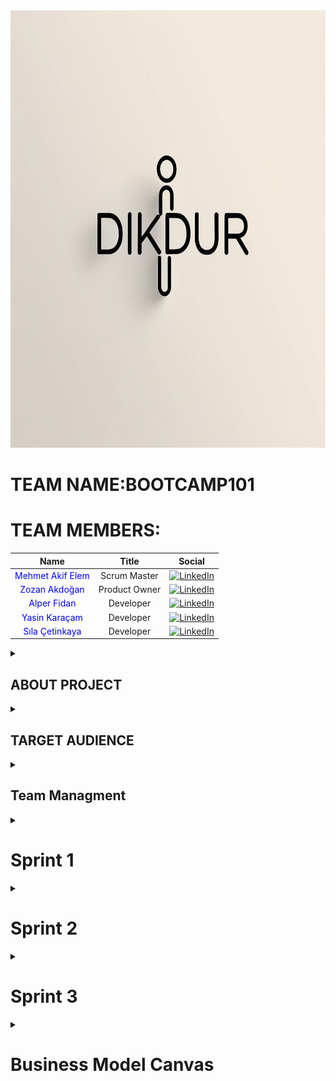 <img src="Photos/dikduroriginal.jpg" width="700" height="700" alt="Team Name Logo"/> 

# **TEAM NAME:BOOTCAMP101**  


# **TEAM MEMBERS:**
| Name | Title | Social |
|:-------:| :-----:| :--------:|
| <a href="https://github.com/AidenLM" style="text-decoration:none; color:blue;">Mehmet Akif Elem</a> | Scrum Master | [<img src="https://upload.wikimedia.org/wikipedia/commons/c/ca/LinkedIn_logo_initials.png" alt="LinkedIn" width="20"/>](https://www.linkedin.com/in/makifelem/) |
| <a href="https://github.com/kedigelisimci" style="text-decoration:none; color:blue;">Zozan Akdoğan </a> | Product Owner | [<img src="https://upload.wikimedia.org/wikipedia/commons/c/ca/LinkedIn_logo_initials.png" alt="LinkedIn" width="20"/>](https://www.linkedin.com/in/zozanakdogan/) |
| <a href="https://github.com/alperfidan" style="text-decoration:none; color:blue;">Alper Fidan</a> | Developer | [<img src="https://upload.wikimedia.org/wikipedia/commons/c/ca/LinkedIn_logo_initials.png" alt="LinkedIn" width="20"/>](https://www.linkedin.com/in/alper-fidan/) |
| <a href="https://github.com/yasinkrcm" style="text-decoration:none; color:blue;">Yasin Karaçam </a> | Developer | [<img src="https://upload.wikimedia.org/wikipedia/commons/c/ca/LinkedIn_logo_initials.png" alt="LinkedIn" width="20"/>](https://www.linkedin.com/in/yasin-karacamm/) |
| <a href="https://github.com/silacetinkaya" style="text-decoration:none; color:blue;">Sıla Çetinkaya </a> | Developer | [<img src="https://upload.wikimedia.org/wikipedia/commons/c/ca/LinkedIn_logo_initials.png" alt="LinkedIn" width="20"/>](https://www.linkedin.com/in/s%C4%B1la-%C3%A7etinkaya-5648a1225/) |


<details>
  <summary><h2>ABOUT PROJECT</h2></summary>

**DikDur** is an AI-powered, socially interactive, and data-driven corporate physiotherapy platform designed to improve employee health, reduce posture disorders, and enhance team motivation.  

### **Key Objectives:**  
✔ Ergonomic and physical therapy solutions for hybrid/remote workers  
✔ Gamified wellness challenges to boost team interaction  
✔ Customized health reporting for companies to optimize workforce productivity  
✔ Turkey-wide physiotherapist/ergotherapist network for quick appointments and online therapy  

---

### **1. Employee Health Monitoring Dashboard (HR Dashboard)**  
- **Anonymous Posture Scoring:** Department-based posture analysis to identify risk groups  
- **Ergonomics Reports:** Personalized workstation setup recommendations based on sitting duration and movement frequency  
- **Absenteeism Analysis:** Measuring the impact of musculoskeletal issues on employee performance  

### **2. Team Social Interaction & Gamification**  
- **Interdepartmental DikDur Challenges:**  
  - Weekly *"Best Posture Team"* competition (scoring based on exercise completion and posture scores)  
  - Winning team receives gym discounts or health bonuses  
- **In-App Chat & Forum:**  
  - Social space for employees to share exercises  
  - Live Q&A with physiotherapists  

### **3. Virtual Physical Therapy & Ergotherapist Network**  
- **Turkey-Wide Physiotherapist Map:**  
  - Find local specialists and book online/in-person appointments  
- **Mobile Physiotherapy for Hybrid Workers:**  
  - Video consultations and home exercise programs for remote employees  

### **4. Smart Reminders & AI-Assisted Systems**  
- **Push Notification Breaks:**  
  - *"You've been sitting for 30 minutes – time for a 2-minute stretch!"*  
- **Voice Assistant (AI Coach):**  
  - *"Hey DikDur, what are today's back exercises?"*  
- **AI-Powered Ergonomics Assistant:**  
  - Real-time posture correction via webcam analysis  

### **5. Group Therapy & Wellness Events**  
- **Live Group Exercises:**  
  - *"Posture Breaks"* – 10-minute office workouts 3x weekly  
- **Webinar Series:**  
  - Trainings like *"Proper Office Posture"* and *"Relieving Back Pain"*  
- **1-on-1 Expert Sessions:**  
  - Book private consultations through the platform  

### **6. Gym Partnerships & Wellness Rewards**  
- **Points-Based Rewards System:**  
  - Redeem DikDur points for discounts at partner gyms  
- **Corporate Memberships:**  
  - Special agreements with fitness centers  

</details>

<details>
  <summary><h2>TARGET AUDIENCE</h2></summary>

1. **Corporate Companies (HR & Wellness Departments)**  
   - Medium and large-scale enterprises  
   - Especially companies with desk-bound employees  
2. **Hybrid/Remote Professionals**  
   - Office-heavy sectors (IT, finance, marketing, etc.)  
3. **Physiotherapists & Ergotherapists**  
   - Professionals offering consultations through the platform  
   - Private clinics and healthcare centers  
4. **Gyms & Wellness Centers**  
   - Collaborative fitness partners  
5. **Insurance Companies**  
   - Integration with corporate health packages  

</details>



<details>
  <summary><h2>Team Managment</h2></summary>
  <img src="Photos/dutys.png" width="700" height="700" alt="Team Name Logo"/> 
</details>
  


<details>
  <summary><h1>Sprint 1</h1></summary>
  
## **SPRINT SCORING:**  
At the beginning of the sprint, we set a total score of **10 points** for the team, divided as follows:  
## ✅ Sprint Scoring Table

| 📝 **Task**                                   | 🔥 **Priority** | 🎯 **Points** | ✅ **Status**     |
|-----------------------------------------------|------------------|---------------|-------------------|
| Team Dynamics Established                     | High             | 20            | Completed ✅       |
| Creating a Shared Workspace & Participation   | High             | 20            | Completed ✅       |
| Topic Selection & Research                    | Medium           | 20            | Completed ✅       |
| Product Naming                                | Medium           | 20            | Completed ✅       |
| Team Logo Selection                           | Low              | 20            | Completed ✅       |
| **Total**                                     |                  | **100**       | **Completed ✅**   |

**Goal Achieved – Full 100 Points Earned!**  

## **SPRINT NOTES:**
- Active communication was maintained throughout Sprint 1.
- Task assignments and tracking were managed via ClickUp.
- The project name, target audience, and core features were defined.
- Team logo was created and visuals for presentations were prepared.
- Initial idea phase was completed, and wireframe designs were initiated.
- Tasks were equally distributed following Scrum methodology.
- Progress was tracked through daily meetings.
- Full score was achieved by reaching all sprint goals.
<img src="Photos/dutys.png" width="700" height="700" alt="Team Name Logo"/> 


## **DAILY MEETINGS:**  
After an initial live evaluation, we scheduled meetings based on team availability (considering university schedules and exams).  
- **Frequency:** At least twice a week → Later shifted to daily check-ins  
- **Time:** Every other day, 10 AM–12 PM  
- **Platforms:** Google Meets & WhatsApp
<img src="Photos/WhatsappImage.png" width="300" height="300" alt="Whatsapp Chat"/>
<img src="Photos/WhatsappImage2.png" width="300" height="300" alt="Whatsapp Chat"/>
<img src="Photos/TeamMeet3.png" width="300" height="300" alt="Whatsapp Chat"/>

## **PRODUCT STATUS:**  
The product is currently in the idea and design phase. Initial screen drafts for the user panel, health scores, and interactive features have been discussed within the team and design work has begun. In the upcoming sprints, the aim is to prepare the first prototypes.

## **DEVELOPMENT PROCESS:**  
- All team members participated in every step (no sub-teams).  
- Decisions were made democratically through voting.  

<img src="Photos/ProductIdeas.png" width="400" height="400" alt="Team Name Logo"/> 

## **SPRINT REVIEW:**  
Our first sprint successfully achieved its interim goals, and the project started smoothly. Healthy communication was maintained during discussions, which is crucial for teamwork.  

## **SPRINT RETROSPECTIVE:**  
- Our main goals were **team bonding & project structuring**.  
- We reached the **full 10-point target**.  
- Future sprints will follow the same **5 key sub-goals per sprint**.  

## **PROBLEMS & OBSTACLES:**  
- A **late start** initially put us behind, but strong team dynamics helped compensate for it.

</details>

<details>
  <summary><h1>Sprint 2</h1></summary>

### 🌐 Website **  

The official website of the DikDur project is live and available at:  
[https://dik-dur-website.vercel.app/](https://dik-dur-website.vercel.app/)

Here, users can explore the app features, learn about posture analysis, and get insights on challenges directly through a clean and user-friendly interface. The website complements the mobile application by providing detailed information and a smooth browsing experience.

Feel free to visit and try out the functionalities showcased in the screenshots below!


### ✅ ** WEBSITE SCREENSHOTS**  
<h3>🔹 Home Screen</h3>
<img src="Photos/main.png" alt="Home Screen" width="300">

<h3>🔹 Register Screen</h3>
<img src="Photos/register.png" alt="Register Screen" width="300">

<h3>🔹 Activities Screen</h3>
<img src="Photos/activities.png" alt="Activities Screen" width="300">

<h3>🔹 Posture Screen</h3>
<img src="Photos/posture.jpeg" alt="Posture Screen" width="300">

<h3>🔹 Posture Analysis Screen</h3>
<img src="Photos/posture-analysis.png" alt="Posture Analysis Screen" width="300">

<h3>🔹 Challenges Screen</h3>
<img src="Photos/challenges.png" alt="Challenges Screen" width="300">

---

### 🗂 **PROJECT MANAGEMENT**  

All Sprint 2 tasks were assigned, tracked, and reviewed via [ClickUp](https://app.clickup.com/90151335937/v/dc/2kyq0e01-735).  
- Feature implementations were divided into smaller tasks  
- Progress was monitored through the ClickUp board  
- Color palette decisions and pair programming matches were voted directly within ClickUp discussions
  
#### Sprint Board  
<img src="Photos/board.png" width="600" alt="Task Board"/>


---




## **🏃 Sprint Scoring (Sprint 2 Task Table)**

| Task                                                                 | Priority       | Points | Status   |
|----------------------------------------------------------------------|----------------|--------|----------|
| Decide color palette                                                 | 🔴 High        | 5      | ✅ Done   |
| Assign pair programming duties                                       | 🔴 High        | 10     | ✅ Done   |
| Daily Scrum scoring & burnout tracking                               | 🔴 High        | 10     | ✅ Done   |
| Daily WhatsApp chats added regularly to GitHub                       | 🔴 High        | 10     | ✅ Done   |
| Write meeting summaries                                              | 🔴 High        | 10     | ✅ Done   |
| Write and edit README file                                           | 🔴 High        | 10     | ✅ Done   |
| Design Figma layout                                                  | 🔴 High        | 20     | ✅ Done   |
| Set up login and authentication after draft website is ready         | 🟠 Medium      | 30     | ✅ Done   |
| Start working on selected technology                                 | 🟠 Medium      | 20     | ✅ Done   |
| Define website concept                                               | 🟢 Low         | 15     | ✅ Done   |
| Decide which technology to use                                       | 🟢 Low         | 10     | ✅ Done   |

**✅ Total Points: 150 — All tasks completed!**
We maintained a burndown chart to track sprint velocity and ensure on-time delivery of features.

Initial backlog estimation: 150 Story Points

Final delivery: 150 Story Points Completed

We earned 100 points in the first sprint and 150 points in the second. With the third sprint, our goal is to reach a total of 400 points. This shows how our teamwork and communication keep improving each sprint.

## 🏃 Sprint 2 Burndown Chart 
![Sprint 2 Burndown Chart](Photos/sprint2.png)






---
### 💬 **WHATSAPP CHAT**  
Daily coordination and updates were managed on WhatsApp:  
- Task follow-ups  
- Urgent issue resolutions  

Here are some screenshots from our WhatsApp communication and workflow discussions:

<p align="center">
  <img src="Photos/wp.PNG" width="150" style="margin-right:10px;" />
  <img src="Photos/wp2.PNG" width="150" style="margin-right:10px;" />
  <img src="Photos/wp3.PNG" width="150" style="margin-right:10px;" />
  <img src="Photos/wp4.PNG" width="150" style="margin-right:10px;" />
  <img src="Photos/wp5.PNG" width="150" />
</p>
---

### 🖥️ Sprint 2 Meeting Screenshots

Throughout Sprint 2, meetings were conducted regularly via **Microsoft Teams** and **Google Meet** to coordinate tasks, monitor progress, and discuss technical challenges.  
Key sessions included:  
- **Sprint Planning** and **Mid-Sprint Review**  
- **Code Merge Discussions** and **Feature Implementation Alignment**

<img src="Photos/sprint2-m1.png" width="500" alt="Sprint Meeting 1"/>
<img src="Photos/sprint2-m2.png" width="500" alt="Sprint Meeting 2"/>
<img src="Photos/sprint2-m3.png" width="500" alt="Sprint Meeting 3"/>
<img src="Photos/sprint2-m4.png" width="500" alt="Sprint Meeting 4"/>

---
## 🔄 Daily Scrum Summary (Sprint 2)

During Sprint 2, daily stand-ups were held primarily through asynchronous updates on WhatsApp, complemented by weekly live meetings on Microsoft Teams or Google Meet.

### Format:
- What did you do yesterday?  
- What will you do today?  
- Any blockers?

### Highlights:

| Date       | Summary                                                                                     |
|------------|---------------------------------------------------------------------------------------------|
| July 8     | Started backend integration for posture analytics.                                         |
| July 9     | Continued work on gamification logic; initial tests conducted.                             |
| July 10    | Fixed bugs in posture data processing; discussed API endpoints.                           |
| July 11    | Mid-sprint review meeting; adjusted task priorities and responsibilities.                 |
| July 14    | Integrated feedback from sprint review; started virtual appointment module design.        |
| July 15    | Worked on data synchronization between backend and frontend components.                   |
| July 16    | Team members reviewed each other's code and resolved merge conflicts.                     |
| July 17    | Addressed blockers related to deployment; coordinated final sprint tasks.                 |
| July 18    | Finalized gamification features; prepared for sprint demo.                                |
| July 19    | Conducted pre-demo testing; documented issues and fixes.                                  |
| July 20    | Sprint demo and retrospective meeting; planned for next sprint.                           |

### Observations:
- Asynchronous communication helped accommodate different schedules.  
- Some blockers were resolved through quick team chats or pair programming sessions.  
- Team members supported each other to overcome knowledge gaps.  

---
## 🗒️ Sprint 2 Notes

- 🟢 **Sprint Start Date:** July 7, 2025  
- 🔚 **Sprint End Date:** July 20, 2025  
- 🕒 **Sprint Duration:** 2 weeks

### 📌 General Notes:

- Sprint 2 focused on developing core features of the DikDur platform and preparing a working prototype.
- The team worked on backend functionality, posture analytics integration, gamification logic, and virtual appointment setup.
- Task tracking was managed via **GitHub Projects**, with design collaboration through **Figma**.
- Meetings were mostly held online via **Microsoft Teams** and **Google Meet** due to vacation and internship schedules.
- Communication was maintained asynchronously via WhatsApp to accommodate members who were traveling or working.
- Task responsibilities were balanced based on each member’s availability and expertise.
- Despite varying levels of knowledge and external commitments, the team successfully completed 100% of planned story points.

### 🧩 Key Discussions & Decisions:

- Adjustments were made to feature priorities after mid-sprint review.
- Backend tasks were focused on enabling posture data analytics and integrating gamification challenges.
- Virtual appointment interface development was planned for Sprint 3 to maintain focus.
- Emphasis was placed on clear communication and collaborative code reviews.

---
## 🚀 Sprint 2 Review & Retrospective

### ✅ Sprint 2 Review

During Sprint 2, significant progress was made in the development of the DikDur platform. We focused on building out the core user-facing components and ensuring that the user flow became more consistent and intuitive. Key accomplishments include:

- The initial version of the **DikDur web platform** was successfully deployed: [dik-dur-website.vercel.app](https://dik-dur-website.vercel.app/)
- Several critical user interfaces were designed and partially implemented:
  - **Login and Registration pages**
  - **HR Dashboard** with posture analytics
  - **Gamification Panel** for challenges and rewards
  - **Virtual Appointment Interface** for physiotherapy sessions
- Navigation between screens was established.
- Design assets (e.g., Figma files) were shared to align development with visual design.

Despite these achievements, Sprint 2 also presented several collaboration and timing challenges.

---

### ⚠️ Challenges Faced During Sprint 2

- 🏖️ **Vacation & Mobility Issues**  
  The sprint took place during the summer break, which meant that many team members were traveling or temporarily unavailable. This affected meeting consistency and timely task completion.

- 💼 **Internship Commitments**  
  Several team members were also doing internships. Their differing schedules made synchronous collaboration difficult and reduced working hours across the team.

- 📚 **Knowledge Gaps**  
  There were noticeable differences in experience and familiarity with tools among team members. Some had advanced technical knowledge while others were still learning, which caused task imbalances and delays.

- 💬 **Asynchronous Communication**  
  Most of our communication happened on WhatsApp and other asynchronous platforms due to differing schedules. While this kept the team connected, it made quick decision-making and technical alignment harder.

---

### 🔁 Retrospective – Lessons Learned & Recommendations

| Observation | Recommendation |
|-------------|----------------|
| Sprint overlapped with vacations and internships | Use availability calendars before sprints and assign critical tasks accordingly |
| Technical experience levels varied | Encourage mentoring, pair programming, and mini knowledge-sharing sessions |
| Members changed locations often | Set fixed weekly check-ins regardless of location, with summaries for absentees |
| Overreliance on asynchronous chats | Use shared tools  for central task tracking and decisions |
| Lack of documented decisions | Rotate a note-taker each meeting and maintain a visible sprint log |

---

### 📌 Looking Ahead – Sprint 3 Goals

- Begin backend integration: user authentication, HR module, and user data handling
- Complete gamification system implementation
- Prepare and execute early user testing for core flows
- Improve internal processes through better scheduling and knowledge alignment

</details>



<details>
  <summary><h1>Sprint 3</h1></summary>
  
  

---

## 🌐 Website

The official website of the DikDur project is live and available at:  
🔗 [https://dik-dur-website.vercel.app/](https://dik-dur-website.vercel.app/)

Here, users can explore app features, learn about posture analysis, and get insights into workplace wellness through a clean and user-friendly interface.

---

## ✅ Website Screenshots

*Screenshots will be added below to showcase the main features and UI.*

---

## 🗂 Project Management

You can view the Sprint 3 board on ClickUp here:  
🔗 [Sprint 3 ClickUp Board](https://app.clickup.com/90151335937/v/l/2kyq0e01-315)

![Sprint 3 ClickUp Board](https://raw.githubusercontent.com/AidenLM/DikDur/main/Photos/clickup-sprint3.png)


---

## 🏃 Sprint Scoring – Sprint 3 Task Table

| Task                                                                                         | Priority   | Points | Status   |
|----------------------------------------------------------------------------------------------|------------|--------|----------|
| Remove the Challenges feature                                                                | 🔴 High    | 10     | ✅ Done   |
| Remove the Therapists section                                                                | 🔴 High    | 10     | ✅ Done   |
| Remove Notifications                                                                         | 🔴 High    | 10     | ✅ Done   |
| Fix token reading issue on Dashboard (use cache)                                             | 🔴 High    | 20     | ✅ Done   |
| Fix token processing delay after login                                                       | 🔴 High    | 20     | ✅ Done   |
| Add Posture Cam 10-second analysis delay logic                                               | 🔴 High    | 20     | ✅ Done   |
| After 10 seconds, show average of all cached posture values                                  | 🔴 High    | 15     | ✅ Done   |
| Improve the Ergonomy screen                                                                  | 🟠 Medium  | 15     | ✅ Done   |
| Redesign the Rewards section                                                                 | 🟠 Medium  | 15     | ✅ Done   |
| Show message: "Analyzing..." during Posture Cam scan                                         | 🟠 Medium  | 5      | ✅ Done   |
| Update the Activities section                                                                | 🟢 Low     | 10     | ✅ Done   |
| Redesign the Logo                                                                            | 🟢 Low     | 5      | ✅ Done   |

🎯 **Total Story Points (Sprint 3):** 165  
✅ **Completion:** 100%

---

## 📉 Sprint 3 Burndown Chart


![Sprint 3 Burndown Chart](https://raw.githubusercontent.com/AidenLM/DikDur/main/Photos/sprint3_burndown_chart.png)

---

## 💬 Communication Summary

- Daily Scrum updates via **WhatsApp**
- Weekly meetings over **Google Meet**
- Task updates centralized in **ClickUp**
- Asynchronous communication allowed flexibility during internships and summer holidays


  ## Sprint 3: WhatsApp Chat Screenshots

  Our team got along really well, and the camaraderie was truly wonderful. We did our daily tracking through WhatsApp, which helped us stay connected and organized. Now, we're feeling a bit sad that the project is coming to an end because we enjoyed working together so much.

  <p float="left">
  <img src="https://raw.githubusercontent.com/AidenLM/DikDur/main/Photos/wp6.PNG" width="200" />
  <img src="https://raw.githubusercontent.com/AidenLM/DikDur/main/Photos/wp7.PNG" width="200" /> 
  <img src="https://raw.githubusercontent.com/AidenLM/DikDur/main/Photos/wp8.PNG" width="200" />
  <img src="https://raw.githubusercontent.com/AidenLM/DikDur/main/Photos/wp9.PNG" width="200" />
</p>


---

## 🗓️ Daily Scrum Log

| Date       | Summary                                                                                     |
|------------|---------------------------------------------------------------------------------------------|
| July 20    | Sprint planning and backlog review                                                          |
| July 21    | Identified token bug and initiated fix                                                      |
| July 22    | Removed unused sections (Challenges, Notifications)                                        |
| July 23    | Worked on Posture Cam logic                                                                 |
| July 24    | Integrated posture data caching                                                             |
| July 25    | Redesign discussions: Ergonomy and Rewards                                                  |
| July 26    | Implemented averaging logic and "Analyzing..." feedback                                     |
| July 27    | Tested authentication caching                                                               |
| July 28    | Updated Activities section and integrated new logo                                          |
| July 29    | Internal code review and cleanup                                                            |
| July 30    | Final UI polish and MVP confirmation                                                        |
| July 31    | Demo preparations and final QA                                                              |
| August 1   | README updated, review checklist completed                                                  |
| August 2   | Last adjustments and final testing                                                          |
| August 3   | Sprint closed, retrospective notes written                                                  |



## Sprint 3 Daily Scrum Summary

During Sprint 3, our team focused on planning, bug fixing, feature development, and polishing the project for the final release. We started with sprint planning and backlog review, quickly identifying and fixing a critical token bug. Unnecessary sections like Challenges and Notifications were removed to streamline the app.

Key features developed included the Posture Cam logic, posture data caching, and averaging logic with user feedback improvements like the "Analyzing..." status. We also redesigned parts of the UI, including Ergonomy and Rewards, and integrated a new logo.

Throughout the sprint, we conducted internal code reviews, cleaned up the codebase, tested authentication caching, and finalized the user interface. The team worked collaboratively to prepare demos, update documentation, and complete the final QA.

By the end of the sprint, all planned goals were met, and we successfully closed the sprint with detailed retrospective notes.

---

## 🚀 Sprint 3 Review & Retrospective

### 🔍 What We Achieved
- 🔧 Major UI/UX improvements: Ergonomy, Rewards, Activities, and Logo
- 🧠 Implemented posture cam scanning with delay and result averaging
- 🚫 Cleaned up features: Removed Challenges, Notifications, and Therapists
- ⚙️ Resolved backend token caching issues for faster authentication

### 💡 Lessons Learned

| Observation                              | Action Taken                                                 |
|------------------------------------------|--------------------------------------------------------------|
| Token management was unclear             | Created backend logic documentation                          |
| Mid-sprint motivation drop               | Weekly demo checkpoints introduced                           |
| Task load was uneven                     | Used ClickUp assignments to balance workload                 |
| Fragmented communication                 | Centralized updates in GitHub and ClickUp                    |

---

## 🏁 Final Project Summary

With the successful completion of Sprint 3, the DikDur project reached its initial MVP goals. Over three sprints, the team progressed from ideation to deployment, delivering a functional posture analysis web platform.

### 🌟 Highlights from All Sprints
- 🎯 **Total Story Points Completed:** 415
- ✅ **MVP Delivered:** Posture Cam, HR Dashboard, Gamification, Analytics
- 🌐 **Live Demo:** [dik-dur-website.vercel.app](https://dik-dur-website.vercel.app)
- 🤝 Strong collaboration across ClickUp, GitHub, Figma, and Google Meet

### 🛠️ Tech Stack
- Frontend: React.js  
- Styling: Tailwind CSS  
- Backend: Node.js *(planned)*  
- Tools: ClickUp, GitHub Projects, WhatsApp, Google Meet

### 📌 What's Next
- Mobile version and UI responsiveness
- Integration with physiotherapy systems
- Machine learning-based analytics
- Backend deployment for full-stack support

---

Thanks for following our journey in building **DikDur** – an AI-powered platform for healthier posture and happier workspaces! 🚀

</details>
<details>
  <summary><h1>Business Model Canvas</h1></summary>
  <img src="https://raw.githubusercontent.com/AidenLM/DikDur/main/Photos/Business%20Model%20Canvas%20(1).png" alt="Business Model Canvas" style="max-width: 100%; height: auto;">
</details>
